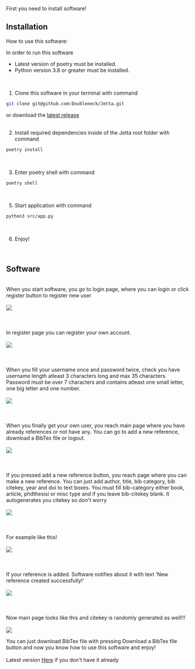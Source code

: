 First you need to install software!

## Installation

How to use this software:
<br/>

In order to run this software
- Latest version of poetry must be installed.
- Python version 3.8 or greater must be installed.
<br/>

1. Clone this software in your terminal with command 
```bash
git clone git@github.com:Doubleneck/Jetta.git
```
or download the [latest release](https://github.com/Doubleneck/Jetta/releases/tag/v.1.0.0)
<br/>
<br/>

2. Install required dependencies inside of the Jetta root folder with command
```bash
poetry install
```
<br/>

3. Enter poetry shell with command
```bash
poetry shell
```
<br/>

5. Start application with command
```bash
python3 src/app.py
```
<br/>

6. Enjoy!
<br/>




## Software
\
When you start software, you go to login page, where you can login or click register button to register new user\
\
![](./pictures/Login.png)\
\
\
\
In register page you can register your own account.\
\
![](./pictures/Register.png)\
\
\
\
When you fill your username once and password twice, check you have username length atleast 3 characters long and max 35 characters.
Password must be over 7 characters and contains atleast one small letter, one big letter and one number.\
\
![](./pictures/Register_filled.png)\
\
\
\
When you finally get your own user, you reach main page where you have already references or not have any. You can go to add a new reference, download a BibTex file or logout.\
\
![](./pictures/Main_page.png)\
\
\
\
If you pressed add a new reference button, you reach page where you can make a new reference. You can just add author, title, bib category, bib citekey, year and doi to text boxes. You must fill bib-category either book, article, phdthesisi or misc type and if you leave bib-citekey blank. It autogenerates you citekey so don't worry\
\
![](./pictures/New_reference.png)\
\
\
\
For example like this!\
\
![](./pictures/Reference_filled.png)\
\
\
\
If your reference is added. Software notifies about it with text 'New reference created successfully!'\
\
![](./pictures/Reference_created_successfully.png)\
\
\
\
Now main page looks like this and citekey is randomly generated as well!!!\
\
![](./pictures/Reference_in_main.png)


You can just download BibTex file with pressing Download a BibTex file button and now you know how to use this software and enjoy!\
\
Latest version [Here](https://github.com/Doubleneck/Jetta/releases/tag/v.1.0.0) if you don't have it already
